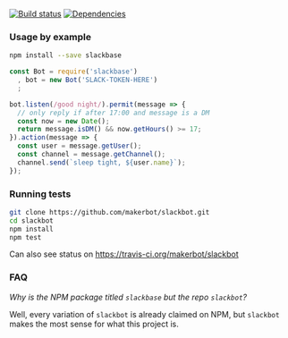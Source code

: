 [![Build status](https://travis-ci.org/makerbot/slackbot.svg?branch=master)](https://travis-ci.org/makerbot/slackbot) 
[![Dependencies](https://david-dm.org/makerbot/slackbot.svg)](https://david-dm.org/makerbot/slackbot)

### Usage by example

```sh
npm install --save slackbase
```


```js
const Bot = require('slackbase')
  , bot = new Bot('SLACK-TOKEN-HERE')
  ;

bot.listen(/good night/).permit(message => {
  // only reply if after 17:00 and message is a DM
  const now = new Date();
  return message.isDM() && now.getHours() >= 17;
}).action(message => {
  const user = message.getUser();
  const channel = message.getChannel();
  channel.send(`sleep tight, ${user.name}`);
});
```

### Running tests
```sh
git clone https://github.com/makerbot/slackbot.git
cd slackbot
npm install
npm test
```
Can also see status on https://travis-ci.org/makerbot/slackbot

### FAQ
*Why is the NPM package titled `slackbase` but the repo `slackbot`?*

Well, every variation of `slackbot` is already claimed on NPM, but `slackbot` makes the most sense for what this project is.
